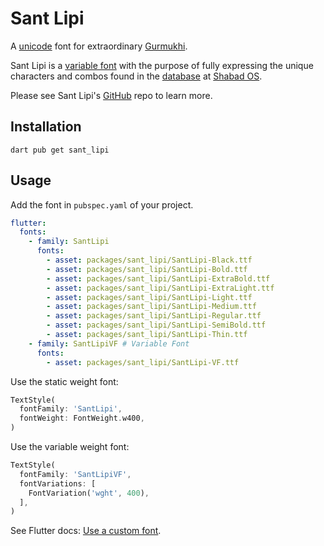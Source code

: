 # Sant Lipi

A [unicode](<https://en.wikipedia.org/wiki/Gurmukhi_(Unicode_block)>) font for extraordinary [Gurmukhi](https://en.wikipedia.org/wiki/Gurmukhi).

Sant Lipi is a [variable font](https://developer.mozilla.org/en-US/docs/Web/CSS/CSS_Fonts/Variable_Fonts_Guide) with the purpose of fully expressing the unique characters and combos found in the [database](https://github.com/shabados/database) at [Shabad OS](https://shabados.com/).

Please see Sant Lipi's [GitHub](https://github.com/shabados/SantLipi) repo to learn more.

## Installation

```shell
dart pub get sant_lipi
```

## Usage

Add the font in `pubspec.yaml` of your project.
```yaml
flutter:
  fonts:
    - family: SantLipi
      fonts:
        - asset: packages/sant_lipi/SantLipi-Black.ttf
        - asset: packages/sant_lipi/SantLipi-Bold.ttf
        - asset: packages/sant_lipi/SantLipi-ExtraBold.ttf
        - asset: packages/sant_lipi/SantLipi-ExtraLight.ttf
        - asset: packages/sant_lipi/SantLipi-Light.ttf
        - asset: packages/sant_lipi/SantLipi-Medium.ttf
        - asset: packages/sant_lipi/SantLipi-Regular.ttf
        - asset: packages/sant_lipi/SantLipi-SemiBold.ttf
        - asset: packages/sant_lipi/SantLipi-Thin.ttf
    - family: SantLipiVF # Variable Font
      fonts:
        - asset: packages/sant_lipi/SantLipi-VF.ttf
```

Use the static weight font:

```dart
TextStyle(
  fontFamily: 'SantLipi',
  fontWeight: FontWeight.w400,
)
```

Use the variable weight font:

```dart
TextStyle(
  fontFamily: 'SantLipiVF',
  fontVariations: [
    FontVariation('wght', 400),
  ],
)
```

See Flutter docs: [Use a custom font](https://docs.flutter.dev/cookbook/design/fonts).
